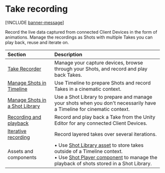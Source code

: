 # Take recording

[!INCLUDE [banner-message](banner-message.md)]

Record the live data captured from connected Client Devices in the form of animations. Manage the recordings as Shots with multiple Takes you can play back, reuse and iterate on.

| Section | Description |
|:---|:---|
| [Take Recorder](ref-window-take-recorder.md) | Manage your capture devices, browse through your Shots, and record and play back Takes. |
| [Manage Shots in Timeline](take-system-shots-in-timeline.md) | Use Timeline to prepare Shots and record Takes in a cinematic context. |
| [Manage Shots in a Shot Library](take-system-shots-in-library.md) | Use a Shot Library to prepare and manage your shots when you don't necessarily have a Timeline for cinematic context. |
| [Recording and playback](take-system-recording.md)| Record and play back a Take from the Unity Editor for any connected Client Devices. |
| [Iterative recording](take-system-iterative-recording.md) | Record layered takes over several iterations. |
| Assets and components | • Use [Shot Library asset](ref-asset-shot-library.md) to store takes outside of a Timeline context.<br />• Use [Shot Player component](ref-component-shot-player.md) to manage the playback of shots stored in a Shot Library. |

